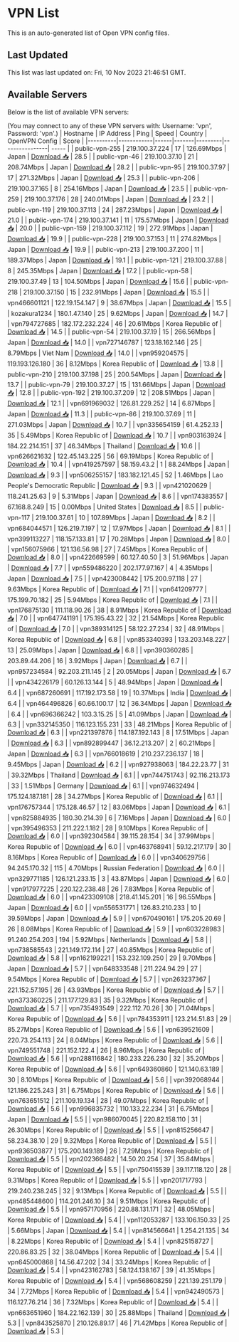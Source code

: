 # VPN List

This is an auto-generated list of Open VPN config files.

## Last Updated

This list was last updated on: Fri, 10 Nov 2023 21:46:51 GMT.

## Available Servers

Below is the list of available VPN servers:

(You may connect to any of these VPN servers with: Username: 'vpn', Password: 'vpn'.)
| Hostname | IP Address | Ping | Speed | Country | OpenVPN Config | Score |
|----------|------------|------|-------|---------|----------------| ----- |
| public-vpn-255 | 219.100.37.224 | 17 | 126.69Mbps | Japan | [Download 📥](./configs/server_0_JP.ovpn) | 28.5 |
| public-vpn-46 | 219.100.37.10 | 21 | 208.74Mbps | Japan | [Download 📥](./configs/server_1_JP.ovpn) | 28.2 |
| public-vpn-95 | 219.100.37.97 | 17 | 271.32Mbps | Japan | [Download 📥](./configs/server_2_JP.ovpn) | 25.3 |
| public-vpn-206 | 219.100.37.165 | 8 | 254.16Mbps | Japan | [Download 📥](./configs/server_3_JP.ovpn) | 23.5 |
| public-vpn-259 | 219.100.37.176 | 28 | 240.01Mbps | Japan | [Download 📥](./configs/server_4_JP.ovpn) | 23.2 |
| public-vpn-119 | 219.100.37.113 | 24 | 287.23Mbps | Japan | [Download 📥](./configs/server_5_JP.ovpn) | 21.0 |
| public-vpn-174 | 219.100.37.141 | 11 | 175.57Mbps | Japan | [Download 📥](./configs/server_6_JP.ovpn) | 20.0 |
| public-vpn-159 | 219.100.37.112 | 19 | 272.91Mbps | Japan | [Download 📥](./configs/server_7_JP.ovpn) | 19.9 |
| public-vpn-228 | 219.100.37.153 | 11 | 274.82Mbps | Japan | [Download 📥](./configs/server_8_JP.ovpn) | 19.9 |
| public-vpn-213 | 219.100.37.200 | 11 | 189.37Mbps | Japan | [Download 📥](./configs/server_9_JP.ovpn) | 19.1 |
| public-vpn-121 | 219.100.37.88 | 8 | 245.35Mbps | Japan | [Download 📥](./configs/server_10_JP.ovpn) | 17.2 |
| public-vpn-58 | 219.100.37.49 | 13 | 104.50Mbps | Japan | [Download 📥](./configs/server_11_JP.ovpn) | 15.6 |
| public-vpn-218 | 219.100.37.150 | 15 | 232.91Mbps | Japan | [Download 📥](./configs/server_12_JP.ovpn) | 15.5 |
| vpn466601121 | 122.19.154.147 | 9 | 38.67Mbps | Japan | [Download 📥](./configs/server_13_JP.ovpn) | 15.5 |
| kozakura1234 | 180.1.47.140 | 25 | 9.62Mbps | Japan | [Download 📥](./configs/server_14_JP.ovpn) | 14.7 |
| vpn794727685 | 182.172.232.224 | 46 | 20.61Mbps | Korea Republic of | [Download 📥](./configs/server_15_KR.ovpn) | 14.5 |
| public-vpn-54 | 219.100.37.19 | 15 | 266.56Mbps | Japan | [Download 📥](./configs/server_16_JP.ovpn) | 14.0 |
| vpn727146787 | 123.18.162.146 | 25 | 8.79Mbps | Viet Nam | [Download 📥](./configs/server_17_VN.ovpn) | 14.0 |
| vpn959204575 | 119.193.126.180 | 36 | 8.12Mbps | Korea Republic of | [Download 📥](./configs/server_18_KR.ovpn) | 13.8 |
| public-vpn-210 | 219.100.37.198 | 25 | 200.54Mbps | Japan | [Download 📥](./configs/server_19_JP.ovpn) | 13.7 |
| public-vpn-79 | 219.100.37.27 | 15 | 131.66Mbps | Japan | [Download 📥](./configs/server_20_JP.ovpn) | 12.8 |
| public-vpn-192 | 219.100.37.209 | 12 | 208.51Mbps | Japan | [Download 📥](./configs/server_21_JP.ovpn) | 12.1 |
| vpn691969032 | 126.81.229.252 | 14 | 6.87Mbps | Japan | [Download 📥](./configs/server_22_JP.ovpn) | 11.3 |
| public-vpn-86 | 219.100.37.69 | 11 | 271.03Mbps | Japan | [Download 📥](./configs/server_23_JP.ovpn) | 10.7 |
| vpn335654159 | 61.4.252.13 | 35 | 5.49Mbps | Korea Republic of | [Download 📥](./configs/server_24_KR.ovpn) | 10.7 |
| vpn903163924 | 184.22.214.151 | 37 | 46.34Mbps | Thailand | [Download 📥](./configs/server_25_TH.ovpn) | 10.6 |
| vpn626621632 | 122.45.143.225 | 56 | 69.19Mbps | Korea Republic of | [Download 📥](./configs/server_26_KR.ovpn) | 10.4 |
| vpn419257597 | 58.159.43.2 | 1 | 88.24Mbps | Japan | [Download 📥](./configs/server_27_JP.ovpn) | 9.3 |
| vpn506255157 | 183.182.121.45 | 52 | 1.46Mbps | Lao People's Democratic Republic | [Download 📥](./configs/server_28_LA.ovpn) | 9.3 |
| vpn421020629 | 118.241.25.63 | 9 | 5.31Mbps | Japan | [Download 📥](./configs/server_29_JP.ovpn) | 8.6 |
| vpn174383557 | 67.168.8.249 | 15 | 0.00Mbps | United States | [Download 📥](./configs/server_30_US.ovpn) | 8.5 |
| public-vpn-117 | 219.100.37.61 | 10 | 107.89Mbps | Japan | [Download 📥](./configs/server_31_JP.ovpn) | 8.2 |
| vpn684044571 | 126.219.7.197 | 12 | 17.97Mbps | Japan | [Download 📥](./configs/server_32_JP.ovpn) | 8.1 |
| vpn399113227 | 118.157.133.81 | 17 | 70.28Mbps | Japan | [Download 📥](./configs/server_33_JP.ovpn) | 8.0 |
| vpn156075966 | 121.136.56.98 | 27 | 7.45Mbps | Korea Republic of | [Download 📥](./configs/server_34_KR.ovpn) | 8.0 |
| vpn422669599 | 60.127.40.50 | 3 | 51.96Mbps | Japan | [Download 📥](./configs/server_35_JP.ovpn) | 7.7 |
| vpn559486220 | 202.177.97.167 | 4 | 4.35Mbps | Japan | [Download 📥](./configs/server_36_JP.ovpn) | 7.5 |
| vpn423008442 | 175.200.97.118 | 27 | 9.63Mbps | Korea Republic of | [Download 📥](./configs/server_37_KR.ovpn) | 7.1 |
| vpn641209777 | 175.199.70.182 | 25 | 5.94Mbps | Korea Republic of | [Download 📥](./configs/server_38_KR.ovpn) | 7.1 |
| vpn176875130 | 111.118.90.26 | 38 | 8.91Mbps | Korea Republic of | [Download 📥](./configs/server_39_KR.ovpn) | 7.0 |
| vpn647741191 | 175.195.43.22 | 32 | 21.54Mbps | Korea Republic of | [Download 📥](./configs/server_40_KR.ovpn) | 7.0 |
| vpn389314125 | 58.122.27.234 | 32 | 48.91Mbps | Korea Republic of | [Download 📥](./configs/server_41_KR.ovpn) | 6.8 |
| vpn853340393 | 133.203.148.227 | 13 | 25.09Mbps | Japan | [Download 📥](./configs/server_42_JP.ovpn) | 6.8 |
| vpn390360285 | 203.89.44.206 | 16 | 3.92Mbps | Japan | [Download 📥](./configs/server_43_JP.ovpn) | 6.7 |
| vpn957234584 | 92.203.211.145 | 2 | 20.05Mbps | Japan | [Download 📥](./configs/server_44_JP.ovpn) | 6.7 |
| vpn434226179 | 60.126.13.144 | 5 | 48.94Mbps | Japan | [Download 📥](./configs/server_45_JP.ovpn) | 6.4 |
| vpn687260691 | 117.192.173.58 | 19 | 10.37Mbps | India | [Download 📥](./configs/server_46_IN.ovpn) | 6.4 |
| vpn464496826 | 60.66.100.17 | 12 | 36.34Mbps | Japan | [Download 📥](./configs/server_47_JP.ovpn) | 6.4 |
| vpn696366242 | 103.3.15.25 | 5 | 41.09Mbps | Japan | [Download 📥](./configs/server_48_JP.ovpn) | 6.3 |
| vpn332145350 | 116.123.155.231 | 33 | 48.21Mbps | Korea Republic of | [Download 📥](./configs/server_49_KR.ovpn) | 6.3 |
| vpn221397876 | 114.187.192.143 | 8 | 17.51Mbps | Japan | [Download 📥](./configs/server_50_JP.ovpn) | 6.3 |
| vpn892899447 | 36.12.213.207 | 2 | 60.21Mbps | Japan | [Download 📥](./configs/server_51_JP.ovpn) | 6.3 |
| vpn766018619 | 210.237.236.137 | 18 | 9.45Mbps | Japan | [Download 📥](./configs/server_52_JP.ovpn) | 6.2 |
| vpn927938063 | 184.22.23.77 | 31 | 39.32Mbps | Thailand | [Download 📥](./configs/server_53_TH.ovpn) | 6.1 |
| vpn744751743 | 92.116.213.173 | 33 | 1.51Mbps | Germany | [Download 📥](./configs/server_54_DE.ovpn) | 6.1 |
| vpn974632494 | 175.124.187.181 | 28 | 34.27Mbps | Korea Republic of | [Download 📥](./configs/server_55_KR.ovpn) | 6.1 |
| vpn176757344 | 175.128.46.57 | 12 | 83.06Mbps | Japan | [Download 📥](./configs/server_56_JP.ovpn) | 6.1 |
| vpn825884935 | 180.30.214.39 | 6 | 7.16Mbps | Japan | [Download 📥](./configs/server_57_JP.ovpn) | 6.0 |
| vpn395496353 | 211.222.1.182 | 28 | 9.10Mbps | Korea Republic of | [Download 📥](./configs/server_58_KR.ovpn) | 6.0 |
| vpn392304584 | 39.115.28.154 | 34 | 37.99Mbps | Korea Republic of | [Download 📥](./configs/server_59_KR.ovpn) | 6.0 |
| vpn463768941 | 59.12.217.179 | 30 | 8.16Mbps | Korea Republic of | [Download 📥](./configs/server_60_KR.ovpn) | 6.0 |
| vpn340629756 | 94.245.170.32 | 115 | 4.70Mbps | Russian Federation | [Download 📥](./configs/server_61_RU.ovpn) | 6.0 |
| vpn329771185 | 126.121.233.15 | 3 | 43.87Mbps | Japan | [Download 📥](./configs/server_62_JP.ovpn) | 6.0 |
| vpn917977225 | 220.122.238.48 | 26 | 7.83Mbps | Korea Republic of | [Download 📥](./configs/server_63_KR.ovpn) | 6.0 |
| vpn423309108 | 218.41.145.201 | 16 | 96.55Mbps | Japan | [Download 📥](./configs/server_64_JP.ovpn) | 6.0 |
| vpn556531771 | 126.83.210.233 | 10 | 39.59Mbps | Japan | [Download 📥](./configs/server_65_JP.ovpn) | 5.9 |
| vpn670490161 | 175.205.20.69 | 26 | 8.08Mbps | Korea Republic of | [Download 📥](./configs/server_66_KR.ovpn) | 5.9 |
| vpn603228983 | 91.240.254.203 | 194 | 5.92Mbps | Netherlands | [Download 📥](./configs/server_67_NL.ovpn) | 5.8 |
| vpn738585543 | 221.149.172.114 | 27 | 40.85Mbps | Korea Republic of | [Download 📥](./configs/server_68_KR.ovpn) | 5.8 |
| vpn162199221 | 153.232.109.250 | 29 | 9.70Mbps | Japan | [Download 📥](./configs/server_69_JP.ovpn) | 5.7 |
| vpn648333548 | 211.224.94.29 | 27 | 9.54Mbps | Korea Republic of | [Download 📥](./configs/server_70_KR.ovpn) | 5.7 |
| vpn263237367 | 221.152.57.195 | 26 | 43.93Mbps | Korea Republic of | [Download 📥](./configs/server_71_KR.ovpn) | 5.7 |
| vpn373360225 | 211.177.129.83 | 35 | 9.32Mbps | Korea Republic of | [Download 📥](./configs/server_72_KR.ovpn) | 5.7 |
| vpn735493549 | 222.112.70.26 | 30 | 71.04Mbps | Korea Republic of | [Download 📥](./configs/server_73_KR.ovpn) | 5.6 |
| vpn784353911 | 123.214.51.83 | 29 | 85.27Mbps | Korea Republic of | [Download 📥](./configs/server_74_KR.ovpn) | 5.6 |
| vpn639521609 | 220.73.254.113 | 24 | 8.04Mbps | Korea Republic of | [Download 📥](./configs/server_75_KR.ovpn) | 5.6 |
| vpn749551748 | 221.152.122.4 | 26 | 8.96Mbps | Korea Republic of | [Download 📥](./configs/server_76_KR.ovpn) | 5.6 |
| vpn288116842 | 180.233.226.230 | 32 | 35.20Mbps | Korea Republic of | [Download 📥](./configs/server_77_KR.ovpn) | 5.6 |
| vpn649360860 | 121.140.63.189 | 30 | 8.10Mbps | Korea Republic of | [Download 📥](./configs/server_78_KR.ovpn) | 5.6 |
| vpn392068944 | 121.186.225.243 | 31 | 6.75Mbps | Korea Republic of | [Download 📥](./configs/server_79_KR.ovpn) | 5.6 |
| vpn763651512 | 211.109.19.134 | 28 | 49.07Mbps | Korea Republic of | [Download 📥](./configs/server_80_KR.ovpn) | 5.6 |
| vpn996835732 | 110.133.22.234 | 31 | 6.75Mbps | Japan | [Download 📥](./configs/server_81_JP.ovpn) | 5.5 |
| vpn986070045 | 220.82.158.110 | 31 | 26.30Mbps | Korea Republic of | [Download 📥](./configs/server_82_KR.ovpn) | 5.5 |
| vpn815256647 | 58.234.38.10 | 29 | 9.32Mbps | Korea Republic of | [Download 📥](./configs/server_83_KR.ovpn) | 5.5 |
| vpn936503877 | 175.200.149.189 | 26 | 7.29Mbps | Korea Republic of | [Download 📥](./configs/server_84_KR.ovpn) | 5.5 |
| vpn202366482 | 14.50.20.254 | 37 | 35.84Mbps | Korea Republic of | [Download 📥](./configs/server_85_KR.ovpn) | 5.5 |
| vpn750415539 | 39.117.118.120 | 28 | 9.31Mbps | Korea Republic of | [Download 📥](./configs/server_86_KR.ovpn) | 5.5 |
| vpn201717793 | 219.240.238.245 | 32 | 9.13Mbps | Korea Republic of | [Download 📥](./configs/server_87_KR.ovpn) | 5.5 |
| vpn485448600 | 114.201.246.10 | 34 | 9.51Mbps | Korea Republic of | [Download 📥](./configs/server_88_KR.ovpn) | 5.5 |
| vpn957170956 | 220.88.131.171 | 32 | 48.05Mbps | Korea Republic of | [Download 📥](./configs/server_89_KR.ovpn) | 5.4 |
| vpn112053287 | 133.106.150.33 | 25 | 5.66Mbps | Japan | [Download 📥](./configs/server_90_JP.ovpn) | 5.4 |
| vpn814566641 | 1.254.21.135 | 34 | 8.22Mbps | Korea Republic of | [Download 📥](./configs/server_91_KR.ovpn) | 5.4 |
| vpn825158727 | 220.86.83.25 | 32 | 38.04Mbps | Korea Republic of | [Download 📥](./configs/server_92_KR.ovpn) | 5.4 |
| vpn645000868 | 14.56.47.202 | 34 | 33.24Mbps | Korea Republic of | [Download 📥](./configs/server_93_KR.ovpn) | 5.4 |
| vpn423162783 | 58.124.138.167 | 39 | 41.35Mbps | Korea Republic of | [Download 📥](./configs/server_94_KR.ovpn) | 5.4 |
| vpn568608259 | 221.139.251.179 | 34 | 7.72Mbps | Korea Republic of | [Download 📥](./configs/server_95_KR.ovpn) | 5.4 |
| vpn942490573 | 116.127.76.214 | 36 | 7.32Mbps | Korea Republic of | [Download 📥](./configs/server_96_KR.ovpn) | 5.4 |
| vpn663651960 | 184.22.162.139 | 30 | 25.88Mbps | Thailand | [Download 📥](./configs/server_97_TH.ovpn) | 5.3 |
| vpn843525870 | 210.126.89.17 | 46 | 71.42Mbps | Korea Republic of | [Download 📥](./configs/server_98_KR.ovpn) | 5.3 |
